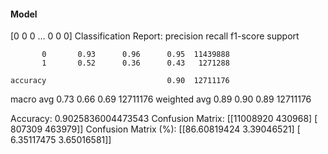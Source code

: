 #### Model
[0 0 0 ... 0 0 0]
Classification Report:
              precision    recall  f1-score   support

           0       0.93      0.96      0.95  11439888
           1       0.52      0.36      0.43   1271288

    accuracy                           0.90  12711176
   macro avg       0.73      0.66      0.69  12711176
weighted avg       0.89      0.90      0.89  12711176

Accuracy: 0.9025836004473543
Confusion Matrix:
[[11008920   430968]
 [  807309   463979]]
Confusion Matrix (%):
[[86.60819424  3.39046521]
 [ 6.35117475  3.65016581]]
